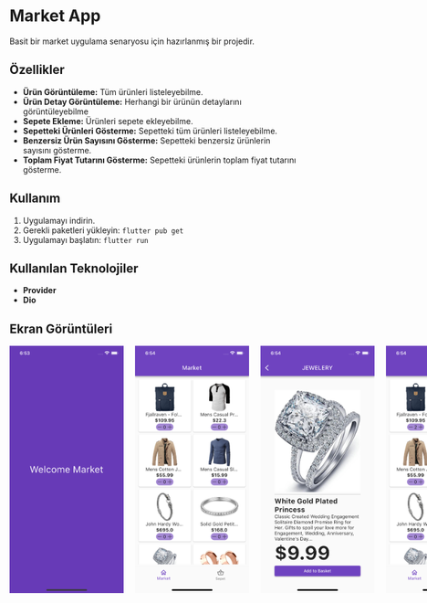 # Market App

Basit bir market uygulama senaryosu için hazırlanmış bir projedir.

## Özellikler

- **Ürün Görüntüleme:** Tüm ürünleri listeleyebilme.
- **Ürün Detay Görüntüleme:** Herhangi bir ürünün detaylarını görüntüleyebilme
- **Sepete Ekleme:** Ürünleri sepete ekleyebilme.
- **Sepetteki Ürünleri Gösterme:** Sepetteki tüm ürünleri listeleyebilme.
- **Benzersiz Ürün Sayısını Gösterme:** Sepetteki benzersiz ürünlerin sayısını gösterme.
- **Toplam Fiyat Tutarını Gösterme:** Sepetteki ürünlerin toplam fiyat tutarını gösterme.

## Kullanım

1. Uygulamayı indirin.
2. Gerekli paketleri yükleyin: `flutter pub get`
3. Uygulamayı başlatın: `flutter run`

## Kullanılan Teknolojiler

- **Provider**
- **Dio**

## Ekran Görüntüleri

<div style="display: flex; justify-content: space-between; gap: 20px;">
  <img src="screenshots/1.png" alt="Screenshot 1" width="200"/>
  <img src="screenshots/2.png" alt="Screenshot 1" width="200"/>
  <img src="screenshots/3.png" alt="Screenshot 1" width="200"/>
  <img src="screenshots/4.png" alt="Screenshot 2" width="200"/>
  <img src="screenshots/5.png" alt="Screenshot 2" width="200"/>
  
  <!-- Buraya diğer ekran görüntüleri eklenir -->
</div>
